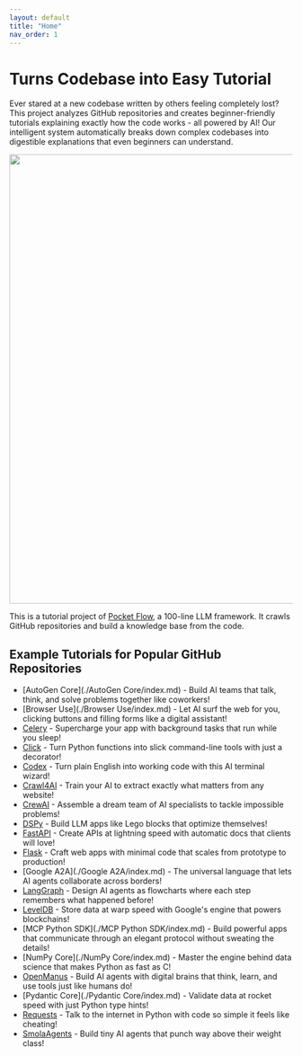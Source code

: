 ```yaml
---
layout: default
title: "Home"
nav_order: 1
---
```


# Turns Codebase into Easy Tutorial

Ever stared at a new codebase written by others feeling completely lost? This project analyzes GitHub repositories and creates beginner-friendly tutorials explaining exactly how the code works - all powered by AI! Our intelligent system automatically breaks down complex codebases into digestible explanations that even beginners can understand.

<p align="center">
  <a href="https://github.com/The-Pocket/PocketFlow" target="_blank">
    <img
      src="https://raw.githubusercontent.com/The-Pocket/Tutorial-Codebase-Knowledge/refs/heads/main/assets/banner.png" width="800"
    />
  </a>
</p>

This is a tutorial project of [Pocket Flow](https://github.com/The-Pocket/PocketFlow), a 100-line LLM framework. It crawls GitHub repositories and build a knowledge base from the code.

## Example Tutorials for Popular GitHub Repositories

- [AutoGen Core](./AutoGen Core/index.md) - Build AI teams that talk, think, and solve problems together like coworkers!
- [Browser Use](./Browser Use/index.md) - Let AI surf the web for you, clicking buttons and filling forms like a digital assistant!
- [Celery](./Celery/index.md) - Supercharge your app with background tasks that run while you sleep!
- [Click](./Click/index.md) - Turn Python functions into slick command-line tools with just a decorator!
- [Codex](./Codex/index.md) - Turn plain English into working code with this AI terminal wizard!
- [Crawl4AI](./Crawl4AI/index.md) - Train your AI to extract exactly what matters from any website!
- [CrewAI](./CrewAI/index.md) - Assemble a dream team of AI specialists to tackle impossible problems!
- [DSPy](./DSPy/index.md) - Build LLM apps like Lego blocks that optimize themselves!
- [FastAPI](./FastAPI/index.md) - Create APIs at lightning speed with automatic docs that clients will love!
- [Flask](./Flask/index.md) - Craft web apps with minimal code that scales from prototype to production!
- [Google A2A](./Google A2A/index.md) - The universal language that lets AI agents collaborate across borders!
- [LangGraph](./LangGraph/index.md) - Design AI agents as flowcharts where each step remembers what happened before!
- [LevelDB](./LevelDB/index.md) - Store data at warp speed with Google's engine that powers blockchains!
- [MCP Python SDK](./MCP Python SDK/index.md) - Build powerful apps that communicate through an elegant protocol without sweating the details!
- [NumPy Core](./NumPy Core/index.md) - Master the engine behind data science that makes Python as fast as C!
- [OpenManus](./OpenManus/index.md) - Build AI agents with digital brains that think, learn, and use tools just like humans do!
- [Pydantic Core](./Pydantic Core/index.md) - Validate data at rocket speed with just Python type hints!
- [Requests](./Requests/index.md) - Talk to the internet in Python with code so simple it feels like cheating!
- [SmolaAgents](./SmolaAgents/index.md) - Build tiny AI agents that punch way above their weight class!
